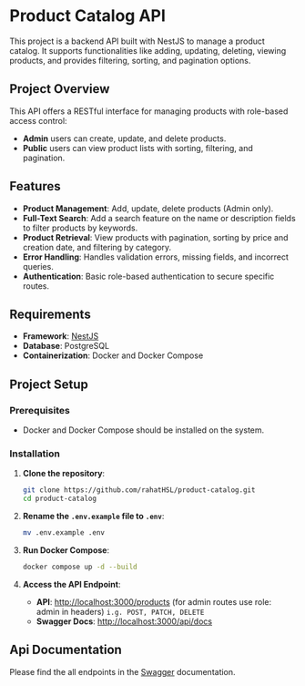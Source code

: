 # Product Catalog API

This project is a backend API built with NestJS to manage a product catalog. It supports functionalities like adding, updating, deleting, viewing products, and provides filtering, sorting, and pagination options.

## Project Overview

This API offers a RESTful interface for managing products with role-based access control:

- **Admin** users can create, update, and delete products.
- **Public** users can view product lists with sorting, filtering, and pagination.

## Features

- **Product Management**: Add, update, delete products (Admin only).
- **Full-Text Search**: Add a search feature on the name or description fields to filter
  products by keywords.
- **Product Retrieval**: View products with pagination, sorting by price and creation date, and filtering by category.
- **Error Handling**: Handles validation errors, missing fields, and incorrect queries.
- **Authentication**: Basic role-based authentication to secure specific routes.

## Requirements

- **Framework**: [NestJS](https://nestjs.com/)
- **Database**: PostgreSQL
- **Containerization**: Docker and Docker Compose

## Project Setup

### Prerequisites

- Docker and Docker Compose should be installed on the system.

### Installation

1. **Clone the repository**:
   ```bash
   git clone https://github.com/rahatHSL/product-catalog.git
   cd product-catalog
   ```
2. **Rename the `.env.example` file to `.env`**:

   ```bash
   mv .env.example .env
   ```

3. **Run Docker Compose**:

   ```bash
   docker compose up -d --build
   ```

4. **Access the API Endpoint**:
   - **API**: [http://localhost:3000/products](http://localhost:3000/products) (for admin routes use role: admin in headers) `i.g. POST, PATCH, DELETE`
   - **Swagger Docs**: [http://localhost:3000/api/docs](http://localhost:3000/api/docs)

## Api Documentation

Please find the all endpoints in the [Swagger](http://localhost:3000/api/docs) documentation.
